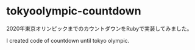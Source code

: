 # tokyoolympic-countdown
2020年東京オリンピックまでのカウントダウンをRubyで実装してみました。

I created code of countdown until tokyo olympic.
